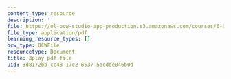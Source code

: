 ```yaml
---
content_type: resource
description: ''
file: https://ol-ocw-studio-app-production.s3.amazonaws.com/courses/6-042j-mathematics-for-computer-science-spring-2015/3d8172bbcc4817c265375acdde046b0d_HeyEK0TWiBw.pdf
file_type: application/pdf
learning_resource_types: []
ocw_type: OCWFile
resourcetype: Document
title: 3play pdf file
uid: 3d8172bb-cc48-17c2-6537-5acdde046b0d
---
```

